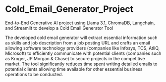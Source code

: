 # Cold_Email_Generator_Project
End-to-End Generative AI project using Llama 3.1, ChromaDB, Langchain, and Streamlit to develop a Cold Email Generator Tool  

The developed cold email generator will extract essential information such as skills and job description from a job posting URL and crafts an email allowing software technology providers (companies like Infosys, TCS, AtliQ, Microsoft) to efficiently communicate with potential clients (companies such as Kroger, JP Morgan & Chase) to secure projects in the competitive market. The tool significantly reduces time spent writing detailed emails to potential clients allowing time available for other essential business operations to be conducted.
